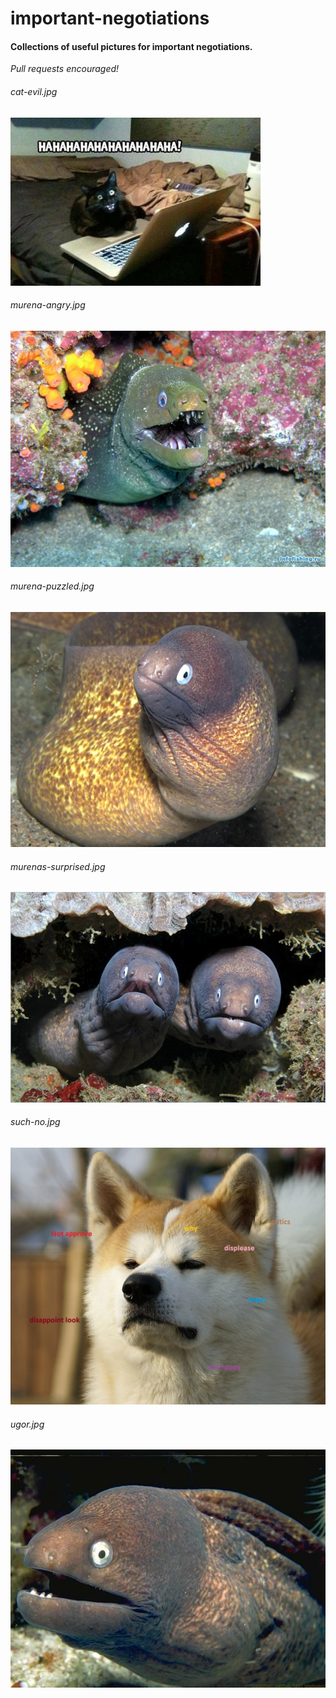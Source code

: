 # important-negotiations
#### Collections of useful pictures for important negotiations.

*Pull requests encouraged!*

###### cat-evil.jpg
![](/cat-evil.jpg?raw=true "cat-evil.jpg")

###### murena-angry.jpg
![](/murena-angry.jpg?raw=true "murena-angry.jpg")

###### murena-puzzled.jpg
![](/murena-puzzled.jpg?raw=true "murena-puzzled.jpg")

###### murenas-surprised.jpg
![](/murenas-surprised.jpg?raw=true "murenas-surprised.jpg")

###### such-no.jpg
![](/such-no.jpg?raw=true "such-no.jpg")

###### ugor.jpg
![](/ugor.jpg?raw=true "ugor.jpg")
